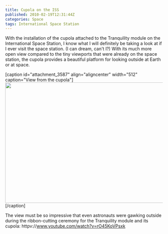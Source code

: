 ```yaml
---
title: Cupola on the ISS
published: 2010-02-19T12:31:44Z
categories: Space
tags: International Space Station
---
```


With the installation of the cupola attached to the Tranquility module on the International Space Station, I know what I will definitely be taking a look at if I ever visit the space station.  (I can dream, can't I?)  With its much more open view compared to the tiny viewports that were already on the space station, the cupola provides a beautiful platform for looking outside at Earth or at space.

<!--more-->

[caption id="attachment_3587" align="aligncenter" width="512" caption="View from the cupola"]<a href="http://www.nasa.gov/multimedia/imagegallery/image_feature_1594.html"><img src="http://blog.chungyc.org/wp-content/uploads/2010/02/cupola-512x384.jpg" alt="" title="Cupola" width="512" height="384" class="size-large wp-image-3587" /></a>[/caption]

The view must be so impressive that even astronauts were gawking outside during the ribbon-cutting ceremony for the Tranquility module and its cupola:
httpv://www.youtube.com/watch?v=rO45KoVPsxk

